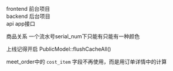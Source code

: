 frontend  前台项目  
backend	  后台项目  
api		  app接口  



商品关系
一个流水号serial_num下只能有只能有一种颜色



上线记得开启
PublicModel::flushCacheAll() 


meet_order中的 `cost_item` 字段不再使用，而是用订单详情中的计算








